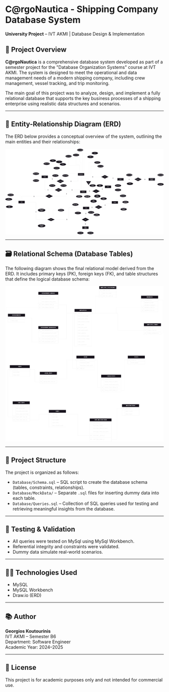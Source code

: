 # C@rgoNautica - Shipping Company Database System

**University Project** – IVT AKMI | Database Design & Implementation

## 📌 Project Overview

**C@rgoNautica** is a comprehensive database system developed as part of a semester project for the "Database Organization Systems" course at IVT AKMI. The system is designed to meet the operational and data management needs of a modern shipping company, including crew management, vessel tracking, and trip monitoring.

The main goal of this project was to analyze, design, and implement a fully relational database that supports the key business processes of a shipping enterprise using realistic data structures and scenarios.

---

## 🧱 Entity-Relationship Diagram (ERD)

The ERD below provides a conceptual overview of the system, outlining the main entities and their relationships:

![Entity-Relationship Diagram](Diagrams/ERD.png)

---

## 🗃️ Relational Schema (Database Tables)

The following diagram shows the final relational model derived from the ERD. It includes primary keys (PK), foreign keys (FK), and table structures that define the logical database schema:

![Relational Schema](Diagrams/Relational_Schema.png)

---

## 📂 Project Structure

The project is organized as follows:

- `Database/Schema.sql` – SQL script to create the database schema (tables, constraints, relationships).
- `Database/MockData/` – Separate `.sql` files for inserting dummy data into each table.
- `Database/Queries.sql` – Collection of SQL queries used for testing and retrieving meaningful insights from the database.

---

## 🧪 Testing & Validation

- All queries were tested on MySql using MySql Workbench.
- Referential integrity and constraints were validated.
- Dummy data simulate real-world scenarios.

---

## 👨‍💻 Technologies Used

- MySQL
- MySQL Workbench
- Draw.io (ERD)

---

## 📚 Author

**Georgios Koutourinis**  
IVT AKMI – Semester B6  
Department: Software Engineer  
Academic Year: 2024–2025

---

## 📎 License

This project is for academic purposes only and not intended for commercial use.

